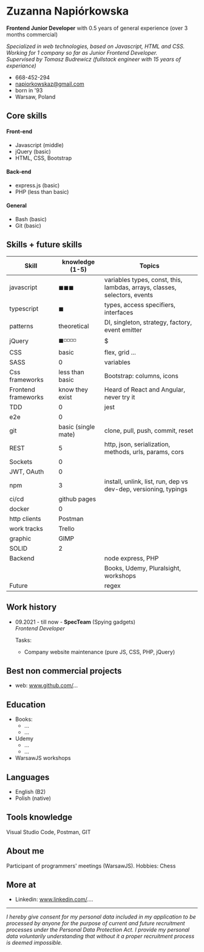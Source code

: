 
# Zuzanna Napiórkowska
**Frontend Junior Developer** with 0.5 years of general experience (over 3 months commercial)  
 
*Specialized in web technologies, based on Javascript, HTML and CSS.  
Working for 1 company so far as Junior Frontend Developer.  
Supervised by Tomasz Budrewicz (fullstack engineer with 15 years of experiance)*

- 668-452-294
- napiorkowskaz@gmail.com
- born in '93
- Warsaw, Poland

## Core skills

#### Front-end
- Javascript (middle)
- jQuery (basic)
- HTML, CSS, Bootstrap

#### Back-end
- express.js (basic)
- PHP (less than basic)

#### General
- Bash (basic)
- Git (basic)

## Skills + future skills 

  | Skill        | knowledge (1-5)    | Topics
  |--------------|---------------------   | --------
  | javascript   | ◼◼◼                | variables types, const, this, lambdas, arrays, classes, selectors, events
  | typescript   | ◼                     | types, access specifiers, interfaces
  | patterns     | theoretical            | DI, singleton, strategy, factory, event emitter
  | jQuery       | ◼◽◽◽◽                 | $
  | CSS          | basic                  | flex, grid ...
  | SASS         | 0                      | variables
  | Css frameworks | less than basic      |  Bootstrap: columns, icons
  | Frontend frameworks | know they exist | Heard of React and Angular, never try it
  | TDD          | 0                      | jest 
  | e2e          | 0                      |
  | git          | basic (single mate)    | clone, pull, push, commit, reset
  | REST         | 5                      | http, json, serialization, methods, urls, params, cors
  | Sockets      | 0
  | JWT, OAuth   | 0
  | npm          | 3                      | install, unlink, list, run, dep vs dev-dep, versioning, typings         
  | ci/cd        | github pages  
  | docker       | 0
  | http clients | Postman
  | work tracks  | Trello
  | graphic      | GIMP
  | SOLID        | 2                    | 
  | Backend      |           | node express, PHP
  |              |              | Books, Udemy, Pluralsight, workshops
  | Future       |          | regex
  
## Work history
 
- 09.2021 - till now - **SpecTeam** (Spying gadgets)  
  *Frontend Developer*  

  Tasks:
  - Company website maintenance (pure JS, CSS, PHP, jQuery)  
   
## Best non commercial projects
- web: www.github.com/...

## Education
- Books:
  - ...
  - ...
- Udemy
  - ...
  - ...
- WarsawJS workshops

## Languages

- English (B2)
- Polish (native)

## Tools knowledge

Visual Studio Code, Postman, GIT

## About me
  
Participant of programmers' meetings (WarsawJS).
Hobbies: Chess

## More at
- Linkedin: www.linkedin.com/....

----------------------------------------------------------------------------------------    
      
*I hereby give consent for my personal data included in my application to be processed by anyone for the purpose of current and future recruitment processes under the Personal Data Protection Act. I provide my personal data voluntarily understanding that without it a proper recruitment process is deemed impossible.*
